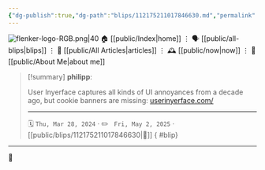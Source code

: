 ```yaml
---
{"dg-publish":true,"dg-path":"blips/112175211017846630.md","permalink":"/blips/112175211017846630/","title":"philipp on mastodon @ 2024-03-28","created":"2024-03-28T20:31:22","updated":"2025-05-02T08:50:44"}
---
```



<div class="transclusion internal-embed is-loaded"><div class="markdown-embed">




![flenker-logo-RGB.png|40](/img/user/attachments/flenker-logo-RGB.png)
🏠 [[public/Index\|home]]  ⋮ 🗣️ [[public/all-blips\|blips]] ⋮  📝 [[public/All Articles\|articles]]  ⋮ 🕰️ [[public/now\|now]] ⋮ 🪪 [[public/About Me\|about me]]


</div></div>


> [!summary] **philipp**:
>
> User Inyerface captures all kinds of UI annoyances from a decade ago, but cookie banners are missing: [userinyerface.com/](https://userinyerface.com/)
> - - -
>
> 🗓️ <code>Thu, Mar 28, 2024</code>  · ✏️ <code> Fri, May 2, 2025</code>  · [[public/blips/112175211017846630\|🔗]]
{ #blip}


- - -

 👾
